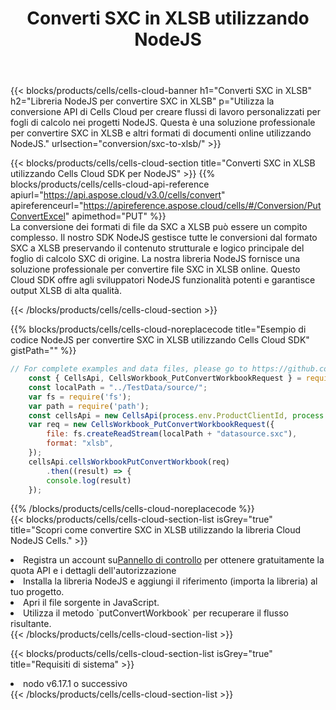 ﻿---
title:  Converti SXC in XLSB utilizzando NodeJS
description:  Utilizzando Aspose.Cells Cloud SDK per NodeJS per convertire un file in formato SXC in un file in formato XLSB.
kwords: Excel, Convert SXC to XLSB, REST, NodeJS
howto: How to convert SXC to XLSB using Aspose.Cells Cloud NodeJS library.
---
{{< blocks/products/cells/cells-cloud-banner h1="Converti SXC in XLSB" h2="Libreria NodeJS per convertire SXC in XLSB" p="Utilizza la conversione API di Cells Cloud per creare flussi di lavoro personalizzati per fogli di calcolo nei progetti NodeJS. Questa è una soluzione professionale per convertire SXC in XLSB e altri formati di documenti online utilizzando NodeJS." urlsection="conversion/sxc-to-xlsb/" >}}

{{< blocks/products/cells/cells-cloud-section title="Converti SXC in XLSB utilizzando Cells Cloud SDK per NodeJS" >}}
{{% blocks/products/cells/cells-cloud-api-reference apiurl="https://api.aspose.cloud/v3.0/cells/convert" apireferenceurl="https://apireference.aspose.cloud/cells/#/Conversion/PutConvertExcel" apimethod="PUT" %}}
<br/>
La conversione dei formati di file da SXC a XLSB può essere un compito complesso. Il nostro SDK NodeJS gestisce tutte le conversioni dal formato SXC a XLSB preservando il contenuto strutturale e logico principale del foglio di calcolo SXC di origine. La nostra libreria NodeJS fornisce una soluzione professionale per convertire file SXC in XLSB online. Questo Cloud SDK offre agli sviluppatori NodeJS funzionalità potenti e garantisce output XLSB di alta qualità.

{{< /blocks/products/cells/cells-cloud-section >}}

{{% blocks/products/cells/cells-cloud-noreplacecode title="Esempio di codice NodeJS per convertire SXC in XLSB utilizzando Cells Cloud SDK" gistPath="" %}}
 
```js
// For complete examples and data files, please go to https://github.com/aspose-cells-cloud/aspose-cells-cloud-node/
    const { CellsApi, CellsWorkbook_PutConvertWorkbookRequest } = require("asposecellscloud");
    const localPath = "../TestData/source/";
    var fs = require('fs');
    var path = require('path');
    const cellsApi = new CellsApi(process.env.ProductClientId, process.env.ProductClientSecret);
    var req = new CellsWorkbook_PutConvertWorkbookRequest({
        file: fs.createReadStream(localPath + "datasource.sxc"),
        format: "xlsb",
    });
    cellsApi.cellsWorkbookPutConvertWorkbook(req)
        .then((result) => {
        console.log(result)
    });
```
 
{{% /blocks/products/cells/cells-cloud-noreplacecode %}}
<br/>
{{< blocks/products/cells/cells-cloud-section-list isGrey="true" title="Scopri come convertire SXC in XLSB utilizzando la libreria Cloud NodeJS Cells." >}}
<li> Registra un account su<a href="https://dashboard.aspose.cloud/">Pannello di controllo</a> per ottenere gratuitamente la quota API e i dettagli dell'autorizzazione</li>
<li>Installa la libreria NodeJS e aggiungi il riferimento (importa la libreria) al tuo progetto.</li>
<li>Apri il file sorgente in JavaScript.</li>
<li>Utilizza il metodo `putConvertWorkbook` per recuperare il flusso risultante.</li>
{{< /blocks/products/cells/cells-cloud-section-list >}}

{{< blocks/products/cells/cells-cloud-section-list isGrey="true" title="Requisiti di sistema" >}}
<li>nodo v6.17.1 o successivo</li>
{{< /blocks/products/cells/cells-cloud-section-list >}}
